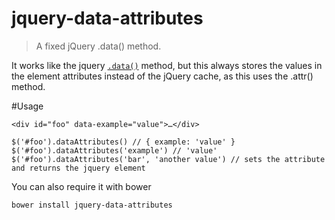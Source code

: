 # jquery-data-attributes
> A fixed jQuery .data() method.

It works like the jquery [`.data()`](https://api.jquery.com/jquery.data/) method, but this always stores the values in the element attributes instead of the jQuery cache, as this uses the .attr() method.

#Usage

`<div id="foo" data-example="value">…</div>`

    $('#foo').dataAttributes() // { example: 'value' }
    $('#foo').dataAttributes('example') // 'value'
    $('#foo').dataAttributes('bar', 'another value') // sets the attribute and returns the jquery element

You can also require it with bower

    bower install jquery-data-attributes
